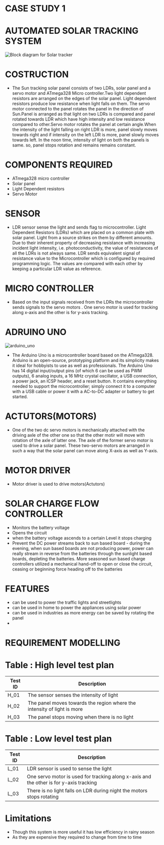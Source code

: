 # CASE STUDY 1 
# AUTOMATED SOLAR TRACKING SYSTEM
![Block diagram for Solar tracker](https://user-images.githubusercontent.com/98837668/154851858-09042167-69b2-47ac-b3c8-86707f2ae9cb.png)

# COSTRUCTION
* The Sun tracking solar panel consists of two LDRs, solar panel and a servo motor and ATmega328 Micro controller.Two light dependent resistors are arranged on the edges of the solar panel.
Light dependent resistors produce low resistance when light falls on them. The servo motor connected 
to the panel rotates the panel in the direction of Sun.Panel is arranged as that light on two LDRs is compared and panel rotated towards LDR which have high 
intensity and  low resistance compared to other.Servo motor rotates the panel at certain angle.When the intensity of the light falling on right LDR is more, panel slowly moves
towards right and if intensity on the left LDR is more, panel slowly moves towards left. In the noon time, intensity of light on both the panels is same. 
so, panel stops rotation and remains remains constant.
# COMPONENTS REQUIRED
* ATmega328 micro controller
* Solar panel
* Light Dependent resistors 
* Servo Motor
# SENSOR
* LDR sensor sense the light and sends flag to microcontroller.
Light Dependent Resistors (LDRs) which are placed on a common plate with solar panel. Light from a source strikes on them by different amounts. Due to their inherent property 
of decreasing resistance with increasing incident light intensity, i.e. photoconductivity, the value of resistances of all the LDRs is not always same.
LDR sends equivalent signal of  resistance value to the Microcontroller which is configured by required programming logic. The values are compared with each 
other by keeping a particular LDR value as reference.
# MICRO CONTROLLER
* Based on the input signals received from the LDRs the microcontroller sends  signals to the servo motors . One servo motor is used for tracking along x-axis and the other is for y-axis tracking.
# ADRUINO UNO
![arduino_uno](https://user-images.githubusercontent.com/98837668/155139213-97d6a10b-872e-42d7-931b-23f224f6c8ed.jpg)

* The Arduino Uno is a microcontroller board based on the ATmega328. Arduino is an open-source, prototyping platform and its simplicity makes it ideal for hobbyists to use as 
well as professionals. The Arduino Uno has 14 digital input/output pins (of which 6 can be used as PWM outputs), 6 analog inputs, a 16 MHz crystal oscillator, a USB connection, 
a power jack, an ICSP header, and a reset button. It contains everything needed to support the microcontroller; simply connect it to a computer with a USB cable or power it 
with a AC-to-DC adapter or battery to get started.

# ACTUTORS(MOTORS)
* One of the two dc servo motors is mechanically attached with the driving axle of the other one so that the other motir will move with rotation of the axle of latter one. The axle 
 of the former servo motor is used to drive a solar panel. These two-servo motors are arranged in such a way that the solar panel can move along X-axis as well as Y-axis.


# MOTOR DRIVER
 * Motor driver is used to drive motors(Actutors)
# SOLAR CHARGE FLOW CONTROLLER
* Monitors the battery voltage
* Opens the circuit 
* when the battery voltage ascends to a certain Level it stops charging
* Prevent the DC power streams back to sun based board - during the evening, when sun based boards are not producing power, power can really stream in reverse from the batteries 
through the sunlight based boards, depleting the batteries.
More seasoned sun based charge controllers utilized a mechanical hand-off to open or close the circuit, ceasing or beginning force heading off to the batteries


# FEATURES
* can be used to power the traffic lights and streetlights
* can be used in home to power the appliances using solar power
* can be used in industries as more energy can be saved by rotating the panel
* 
# REQUIREMENT MODELLING

# Table : High level test plan
|Test ID| 	Description|
|---|----|
|H_01|	The sensor senses the intensity of light|
|H_02|	The panel moves towards the region where the intensity of light is more|
|H_03|	The panel stops moving when there is no light|

# Table : Low level test plan
|Test ID| 	Description|
|---|---|
|L_01 |	LDR sensor is used to sense the light  |
|L_02 |	One servo motor is used for tracking along x-axis and the other is for y-axis tracking|
|L_03 |	There is no light falls on LDR during night the motors stops rotating |

# Limitations 
* Though this system is more useful it has low efficiency in rainy season
* As they are expensive they required to change from time to time
